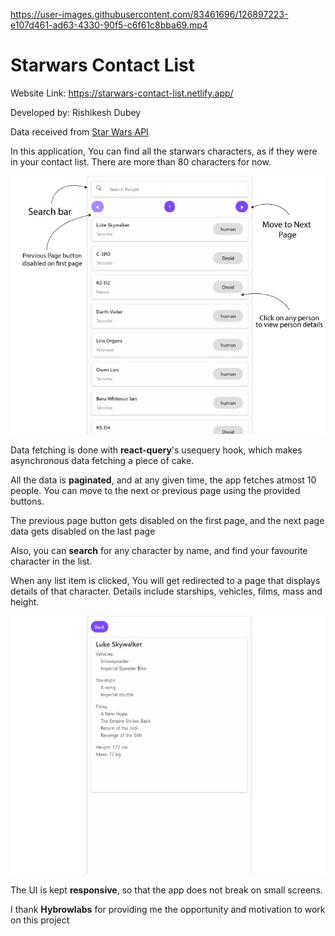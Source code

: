 

https://user-images.githubusercontent.com/83461696/126897223-e107d461-ad63-4330-90f5-c6f61c8bba69.mp4

# Starwars Contact List

Website Link: https://starwars-contact-list.netlify.app/

Developed by: Rishikesh Dubey

Data received from [Star Wars API](https://swapi.dev/)


In this application, You can find all the starwars characters, as if they were in your contact list. There are more than 80 characters for now. 

!["home page"](md-assets/list-page.jpg)

Data fetching is done with **react-query**'s usequery hook, which makes asynchronous data fetching a piece of cake. 

All the data is **paginated**, and at any given time, the app fetches atmost 10 people. You can move to the next or previous page using the provided buttons.

The previous page button gets disabled on the first page, and the next page data gets disabled on the last page

Also, you can **search** for any character by name, and find your favourite character in the list.

When any list item is clicked, You will get redirected to a page that displays details of that character. Details include starships, vehicles, films, mass and height.

!["person details page"](md-assets/person-details.jpg)

The UI is kept **responsive**, so that the app does not break on small screens.


I thank **Hybrowlabs** for providing me the opportunity and motivation to work on this project
